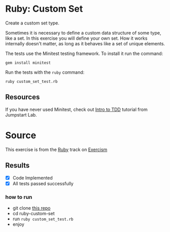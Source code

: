 # Ruby: Custom Set

Create a custom set type.

Sometimes it is necessary to define a custom data structure of some
type, like a set. In this exercise you will define your own set. How it
works internally doesn't matter, as long as it behaves like a set of
unique elements.

The tests use the Minitest testing framework. To install it run the command:

    gem install minitest

Run the tests with the `ruby` command:

    ruby custom_set_test.rb

## Resources

If you have never used Minitest, check out [Intro to TDD][tdd] tutorial from Jumpstart Lab.

[tdd]: http://tutorials.jumpstartlab.com/topics/testing/intro-to-tdd.html

# Source

This exercise is from the [Ruby][ruby] track on [Exercism][exercism]

[exercism]: http://exercism.io
[ruby]: http://exercism.io/languages/ruby



## Results

- [x] Code Implemented
- [x] All tests passed successfully

### how to run

- git clone [this repo](./)
- cd ruby-custom-set
- run `ruby custom_set_test.rb`
- enjoy
